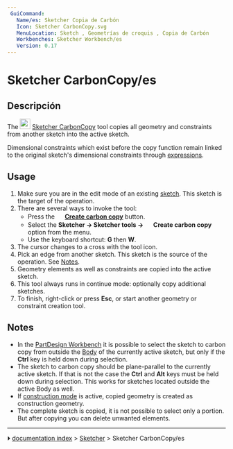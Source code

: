 ```yaml
---
 GuiCommand:
   Name/es: Sketcher Copia de Carbón
   Icon: Sketcher CarbonCopy.svg
   MenuLocation: Sketch , Geometrías de croquis , Copia de Carbón
   Workbenches: Sketcher Workbench/es
   Version: 0.17
---
```


# Sketcher CarbonCopy/es


</div>



## Descripción

The <img alt="" src=images/Sketcher_CarbonCopy.svg  style="width:24px;"> [Sketcher CarbonCopy](Sketcher_CarbonCopy.md) tool copies all geometry and constraints from another sketch into the active sketch.

Dimensional constraints which exist before the copy function remain linked to the original sketch\'s dimensional constraints through [expressions](Expressions.md).

## Usage

1.  Make sure you are in the edit mode of an existing [sketch](Sketcher_NewSketch.md). This sketch is the target of the operation.
2.  There are several ways to invoke the tool:
    -   Press the **<img src="images/Sketcher_CarbonCopy.svg" width=16px> [Create carbon copy](Sketcher_CarbonCopy.md)** button.
    -   Select the **Sketcher → Sketcher tools → <img src="images/Sketcher_CarbonCopy.svg" width=16px> Create carbon copy** option from the menu.
    -   Use the keyboard shortcut: **G** then **W**.
3.  The cursor changes to a cross with the tool icon.
4.  Pick an edge from another sketch. This sketch is the source of the operation. See [Notes](#Notes.md).
5.  Geometry elements as well as constraints are copied into the active sketch.
6.  This tool always runs in continue mode: optionally copy additional sketches.
7.  To finish, right-click or press **Esc**, or start another geometry or constraint creation tool.

## Notes

-   In the [PartDesign Workbench](PartDesign_Workbench.md) it is possible to select the sketch to carbon copy from outside the [Body](PartDesign_Body.md) of the currently active sketch, but only if the **Ctrl** key is held down during selection.
-   The sketch to carbon copy should be plane-parallel to the currently active sketch. If that is not the case the **Ctrl** and **Alt** keys must be held down during selection. This works for sketches located outside the active Body as well.
-   If [construction mode](Sketcher_ToggleConstruction.md) is active, copied geometry is created as construction geometry.
-   The complete sketch is copied, it is not possible to select only a portion. But after copying you can delete unwanted elements.



---
⏵ [documentation index](../README.md) > [Sketcher](Sketcher_Workbench.md) > Sketcher CarbonCopy/es
